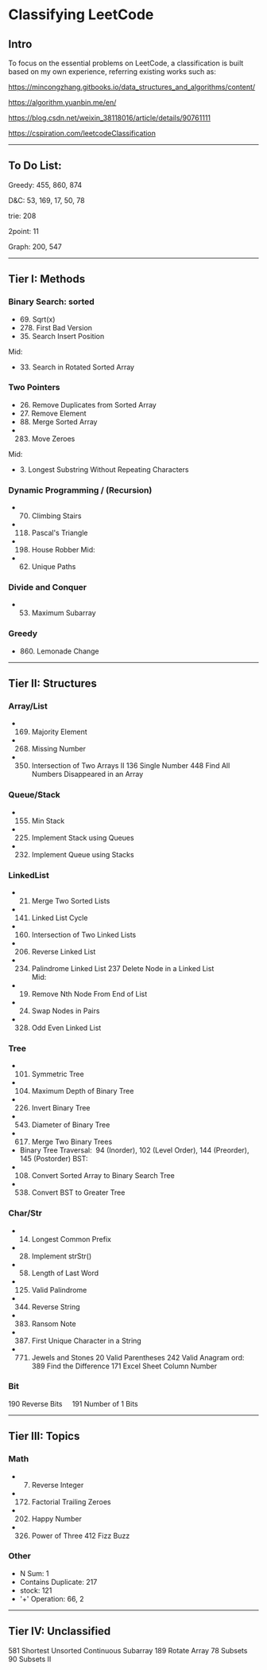 # Classifying LeetCode

## Intro
To focus on the essential problems on LeetCode,
a classification is built based on my own experience,
referring existing works such as:

https://mincongzhang.gitbooks.io/data_structures_and_algorithms/content/

https://algorithm.yuanbin.me/en/

https://blog.csdn.net/weixin_38118016/article/details/90761111

https://cspiration.com/leetcodeClassification

---
## To Do List:
Greedy: 455, 860, 874

D&C: 53, 169, 17, 50, 78

trie: 208

2point: 11

Graph: 200, 547

---

## Tier I: Methods
### Binary Search: sorted
* 69\. Sqrt(x)
* 278\.	First Bad Version
* 35\.	Search Insert Position

Mid:
* 33\.	Search in Rotated Sorted Array

### Two Pointers
* 26\.	Remove Duplicates from Sorted Array
* 27\.	Remove Element
* 88\.	Merge Sorted Array
* 283.	Move Zeroes

Mid:
* 3\.	Longest Substring Without Repeating Characters 

### Dynamic Programming / (Recursion)
* 70. Climbing Stairs   
* 118.	Pascal's Triangle
* 198.	House Robber
Mid:
* 62. Unique Paths 

### Divide and Conquer
* 53.	Maximum Subarray

### Greedy
* 860\. Lemonade Change

---


## Tier II: Structures

### Array/List
* 169.	Majority Element
* 268.	Missing Number
* 350.	Intersection of Two Arrays II
136	Single Number
448	Find All Numbers Disappeared in an Array

### Queue/Stack
* 155.	Min Stack
* 225.	Implement Stack using Queues
* 232.	Implement Queue using Stacks

### LinkedList
* 21.	Merge Two Sorted Lists
* 141.	Linked List Cycle
* 160.	Intersection of Two Linked Lists
* 206.	Reverse Linked List
* 234.	Palindrome Linked List
237	Delete Node in a Linked List  
Mid:
* 19.	Remove Nth Node From End of List
* 24.	Swap Nodes in Pairs
* 328.	Odd Even Linked List

### Tree
* 101.	Symmetric Tree  
* 104.	Maximum Depth of Binary Tree
* 226.	Invert Binary Tree
* 543.	Diameter of Binary Tree
* 617.	Merge Two Binary Trees
* Binary Tree Traversal:  94 (Inorder),  102 (Level Order), 144	(Preorder), 145 (Postorder)
BST:
* 108.	Convert Sorted Array to Binary Search Tree
* 538.	Convert BST to Greater Tree

### Char/Str
* 14.	Longest Common Prefix 
* 28.	Implement strStr()
* 58.	Length of Last Word
* 125.	Valid Palindrome
* 344.	Reverse String
* 383.	Ransom Note
* 387.	First Unique Character in a String
* 771.	Jewels and Stones
20	Valid Parentheses
242	Valid Anagram
ord:
389	Find the Difference
171	Excel Sheet Column Number 

### Bit
190	Reverse Bits    
191	Number of 1 Bits

---

## Tier III: Topics

### Math
* 7.	Reverse Integer 
* 172.	Factorial Trailing Zeroes
* 202.	Happy Number
* 326.	Power of Three
412	Fizz Buzz

### Other
* N Sum: 1
* Contains Duplicate: 217
* stock: 121
* '+' Operation: 66, 2

---

## Tier IV: Unclassified
581	Shortest Unsorted Continuous Subarray
189	Rotate Array
78	Subsets    
90	Subsets II  
